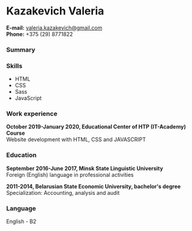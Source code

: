 # **Kazakevich Valeria**  

**E-mail:** valeria.kazakevich@gmail.com  
**Phone:** +375 (29) 8771822 

### **Summary**


### **Skills**  
* HTML
* CSS
* Sass
* JavaScript

### **Work experience**
**October 2019-January 2020, Educational Center of HTP (IT-Academy) Course**  
Website development with HTML, CSS and JAVASCRIPT  


### **Education**  

**September 2016-June 2017, Minsk State Linguistic University**  
Foreign (English) language in professional activities

**2011-2014, Belarusian State Economic University, bachelor's degree**  
Specialization: Accounting, analysis and audit

### **Language**  
English - B2
